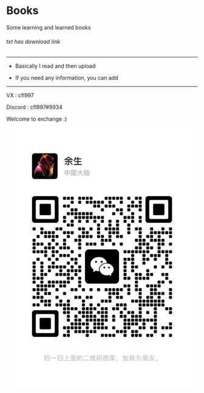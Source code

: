 # Books
Some learning and learned books

###### txt has download link

***

- Basically I read and then upload

- If you need any information, you can add

***

VX : cfl997

Discord : cfl997#9934

Welcome to exchange :)

![image-20230109115551356](README.assets/image-VX.png)
